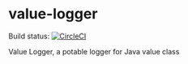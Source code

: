 # value-logger
Build status: [![CircleCI](https://circleci.com/gh/Yumengliu/value-logger/tree/master.svg?style=svg)](https://circleci.com/gh/Yumengliu/value-logger/tree/master)

Value Logger, a potable logger for Java value class
